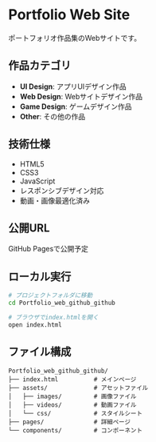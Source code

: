 # Portfolio Web Site

ポートフォリオ作品集のWebサイトです。

## 作品カテゴリ

- **UI Design**: アプリUIデザイン作品
- **Web Design**: Webサイトデザイン作品  
- **Game Design**: ゲームデザイン作品
- **Other**: その他の作品

## 技術仕様

- HTML5
- CSS3
- JavaScript
- レスポンシブデザイン対応
- 動画・画像最適化済み

## 公開URL

GitHub Pagesで公開予定

## ローカル実行

```bash
# プロジェクトフォルダに移動
cd Portfolio_web_github_github

# ブラウザでindex.htmlを開く
open index.html
```

## ファイル構成

```
Portfolio_web_github_github/
├── index.html          # メインページ
├── assets/             # アセットファイル
│   ├── images/         # 画像ファイル
│   ├── videos/         # 動画ファイル
│   └── css/            # スタイルシート
├── pages/              # 詳細ページ
└── components/         # コンポーネント
```
